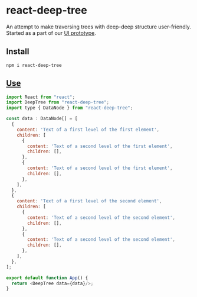 # react-deep-tree

An attempt to make traversing trees with deep-deep structure user-friendly. Started as a part of our [UI prototype](https://github.com/linksplatform/InfiniteDepthTreeWebUIPrototype).

## Install

```Shell
npm i react-deep-tree
```

## [Use](https://codesandbox.io/s/react-deep-tree-example-kw2fi)

```JavaScript
import React from "react";
import DeepTree from "react-deep-tree";
import type { DataNode } from "react-deep-tree";

const data : DataNode[] = [
  {
    content: 'Text of a first level of the first element',
    children: [
      {
        content: 'Text of a second level of the first element',
        children: [],
      },
      {
        content: 'Text of a second level of the first element',
        children: [],
      },
    ],
  },
  {
    content: 'Text of a first level of the second element',
    children: [
      {
        content: 'Text of a second level of the second element',
        children: [],
      },
      {
        content: 'Text of a second level of the second element',
        children: [],
      },
    ],
  },
];

export default function App() {
  return <DeepTree data={data}/>;
}
```
